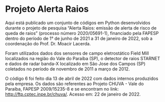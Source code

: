 # Projeto Alerta Raios
Aqui está publicado um conjunto de códigos em Python desenvolvidos durante o projeto de pesquisa “Alerta Raios: emissão de alerta de risco de queda de raios” (processo número 2020/05691-1), financiado pela FAPESP dentro do período de 1° de junho de 2021 a 31 de janeiro de 2022, sob a coordenação do Prof. Dr. Moacir Lacerda. 

Foram utilizados dados dos sensores de campo eletrostático Field Mill localizados na região do Vale do Paraíba (SP), o detector de raios STARNET e dados de radar banda-X localizado em São Jose dos Campos (SP) coletados no período de novembro de 2011 a março de 2012. 

O código 6 foi feito dia 13 de abril de 2022 com dados internos produzidos pela empresa. Os dados são referentes ao Projeto CHUVA - Vale do Paraíba, FAPESP 2009/15235-8 e se encontram no link: http://ftp.cptec.inpe.br/chuva/. Acesso em: 22 de janeiro de 2022. 
